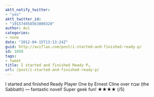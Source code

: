 ```yaml
---
aktt_notify_twitter:
- "yes"
aktt_twitter_id:
- "191574958563000320"
author: Avi
categories:
- none
date: "2012-04-15T13:13:24Z"
guid: http://aviflax.com/post/i-started-and-finished-ready-p/
id: 1850
tags:
- tweet
title: I started and finished Ready P…
url: /post/i-started-and-finished-ready-p/
---
```

I started and finished Ready Player One by Ernest Cline over שבת (the Sabbath) — fantastic novel! Super geek fun! ★★★★ (/5)